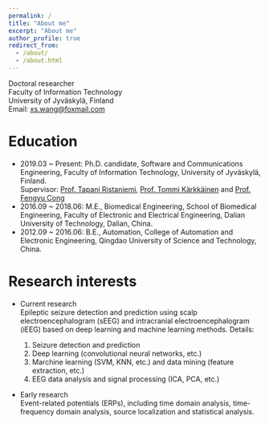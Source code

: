 ```yaml
---
permalink: /
title: "About me"
excerpt: "About me"
author_profile: true
redirect_from: 
  - /about/
  - /about.html
---
```

Doctoral researcher \
Faculty of Information Technology\
University of Jyväskylä, Finland\
Email: xs.wang@foxmail.com


Education
======
- 2019.03 ~ Present: Ph.D. candidate, Software and Communications Engineering, Faculty of Information Technology, University of Jyväskylä, Finland.\
  Supervisor: [Prof. Tapani Ristaniemi](https://scholar.google.com/citations?user=OwGqX4AAAAAJ&hl=zh-CN), 
[Prof. Tommi Kärkkäinen](https://scholar.google.com/citations?hl=en&user=x65tCsUAAAAJ&view_op=list_works&sortby=pubdate) and 
[Prof. Fengyu Cong](https://scholar.google.com/citations?hl=en&user=Jd0dQA8AAAAJ&view_op=list_works)
- 2016.09 ~ 2018.06: M.E., Biomedical Engineering, School of Biomedical Engineering, Faculty of Electronic and Electrical Engineering, Dalian University of Technology, Dalian, China.
- 2012.09 ~ 2016.06: B.E., Automation, College of Automation and Electronic Engineering, Qingdao University of Science and Technology, China.


Research interests
======
- Current research\
  Epileptic seizure detection and prediction using scalp electroencephalogram (sEEG) and intracranial electroencephalogram (iEEG) based on deep learning and machine learning methods. Details:
  1. Seizure detection and prediction
  2. Deep learning (convolutional neural networks, etc.)
  3. Marchine learning (SVM, KNN, etc.) and data mining (feature extraction, etc.)
  4. EEG data analysis and signal processing (ICA, PCA, etc.)

- Early research\
  Event-related potentials (ERPs), including time domain analysis, time-frequency domain analysis, source localization and statistical analysis.
